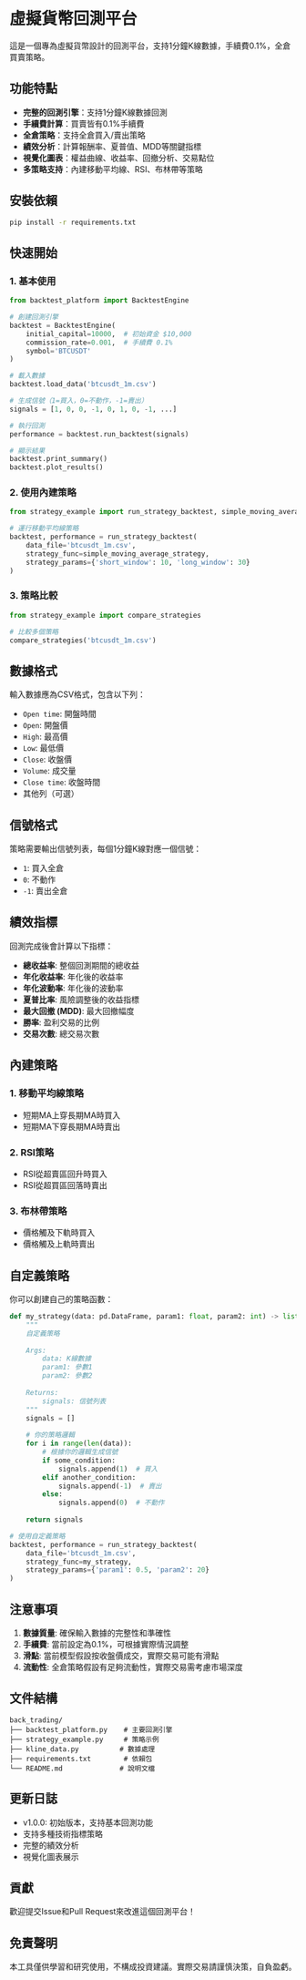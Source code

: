 # 虛擬貨幣回測平台

這是一個專為虛擬貨幣設計的回測平台，支持1分鐘K線數據，手續費0.1%，全倉買賣策略。

## 功能特點

- **完整的回測引擎**：支持1分鐘K線數據回測
- **手續費計算**：買賣皆有0.1%手續費
- **全倉策略**：支持全倉買入/賣出策略
- **績效分析**：計算報酬率、夏普值、MDD等關鍵指標
- **視覺化圖表**：權益曲線、收益率、回撤分析、交易點位
- **多策略支持**：內建移動平均線、RSI、布林帶等策略

## 安裝依賴

```bash
pip install -r requirements.txt
```

## 快速開始

### 1. 基本使用

```python
from backtest_platform import BacktestEngine

# 創建回測引擎
backtest = BacktestEngine(
    initial_capital=10000,  # 初始資金 $10,000
    commission_rate=0.001,  # 手續費 0.1%
    symbol='BTCUSDT'
)

# 載入數據
backtest.load_data('btcusdt_1m.csv')

# 生成信號（1=買入，0=不動作，-1=賣出）
signals = [1, 0, 0, -1, 0, 1, 0, -1, ...]

# 執行回測
performance = backtest.run_backtest(signals)

# 顯示結果
backtest.print_summary()
backtest.plot_results()
```

### 2. 使用內建策略

```python
from strategy_example import run_strategy_backtest, simple_moving_average_strategy

# 運行移動平均線策略
backtest, performance = run_strategy_backtest(
    data_file='btcusdt_1m.csv',
    strategy_func=simple_moving_average_strategy,
    strategy_params={'short_window': 10, 'long_window': 30}
)
```

### 3. 策略比較

```python
from strategy_example import compare_strategies

# 比較多個策略
compare_strategies('btcusdt_1m.csv')
```

## 數據格式

輸入數據應為CSV格式，包含以下列：

- `Open time`: 開盤時間
- `Open`: 開盤價
- `High`: 最高價
- `Low`: 最低價
- `Close`: 收盤價
- `Volume`: 成交量
- `Close time`: 收盤時間
- 其他列（可選）

## 信號格式

策略需要輸出信號列表，每個1分鐘K線對應一個信號：

- `1`: 買入全倉
- `0`: 不動作
- `-1`: 賣出全倉

## 績效指標

回測完成後會計算以下指標：

- **總收益率**: 整個回測期間的總收益
- **年化收益率**: 年化後的收益率
- **年化波動率**: 年化後的波動率
- **夏普比率**: 風險調整後的收益指標
- **最大回撤 (MDD)**: 最大回撤幅度
- **勝率**: 盈利交易的比例
- **交易次數**: 總交易次數

## 內建策略

### 1. 移動平均線策略
- 短期MA上穿長期MA時買入
- 短期MA下穿長期MA時賣出

### 2. RSI策略
- RSI從超賣區回升時買入
- RSI從超買區回落時賣出

### 3. 布林帶策略
- 價格觸及下軌時買入
- 價格觸及上軌時賣出

## 自定義策略

你可以創建自己的策略函數：

```python
def my_strategy(data: pd.DataFrame, param1: float, param2: int) -> list:
    """
    自定義策略
    
    Args:
        data: K線數據
        param1: 參數1
        param2: 參數2
    
    Returns:
        signals: 信號列表
    """
    signals = []
    
    # 你的策略邏輯
    for i in range(len(data)):
        # 根據你的邏輯生成信號
        if some_condition:
            signals.append(1)  # 買入
        elif another_condition:
            signals.append(-1)  # 賣出
        else:
            signals.append(0)  # 不動作
    
    return signals

# 使用自定義策略
backtest, performance = run_strategy_backtest(
    data_file='btcusdt_1m.csv',
    strategy_func=my_strategy,
    strategy_params={'param1': 0.5, 'param2': 20}
)
```

## 注意事項

1. **數據質量**: 確保輸入數據的完整性和準確性
2. **手續費**: 當前設定為0.1%，可根據實際情況調整
3. **滑點**: 當前模型假設按收盤價成交，實際交易可能有滑點
4. **流動性**: 全倉策略假設有足夠流動性，實際交易需考慮市場深度

## 文件結構

```
back_trading/
├── backtest_platform.py    # 主要回測引擎
├── strategy_example.py     # 策略示例
├── kline_data.py          # 數據處理
├── requirements.txt        # 依賴包
└── README.md              # 說明文檔
```

## 更新日誌

- v1.0.0: 初始版本，支持基本回測功能
- 支持多種技術指標策略
- 完整的績效分析
- 視覺化圖表展示

## 貢獻

歡迎提交Issue和Pull Request來改進這個回測平台！

## 免責聲明

本工具僅供學習和研究使用，不構成投資建議。實際交易請謹慎決策，自負盈虧。
